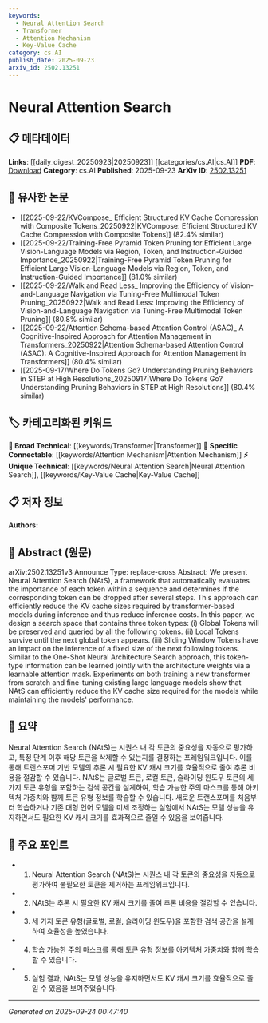 ```yaml
---
keywords:
  - Neural Attention Search
  - Transformer
  - Attention Mechanism
  - Key-Value Cache
category: cs.AI
publish_date: 2025-09-23
arxiv_id: 2502.13251
---
```


<!-- KEYWORD_LINKING_METADATA:
{
  "processed_timestamp": "2025-09-24T00:47:40.502354",
  "vocabulary_version": "1.0",
  "selected_keywords": [
    "Neural Attention Search",
    "Transformer",
    "Attention Mechanism",
    "Key-Value Cache"
  ],
  "rejected_keywords": [],
  "similarity_scores": {
    "Neural Attention Search": 0.88,
    "Transformer": 0.8,
    "Attention Mechanism": 0.78,
    "Key-Value Cache": 0.75
  },
  "extraction_method": "AI_prompt_based",
  "budget_applied": true,
  "candidates_json": {
    "candidates": [
      {
        "surface": "Neural Attention Search",
        "canonical": "Neural Attention Search",
        "aliases": [
          "NAtS"
        ],
        "category": "unique_technical",
        "rationale": "Introduces a novel framework for token importance evaluation in sequences, which is central to the paper's contribution.",
        "novelty_score": 0.85,
        "connectivity_score": 0.65,
        "specificity_score": 0.9,
        "link_intent_score": 0.88
      },
      {
        "surface": "Transformer",
        "canonical": "Transformer",
        "aliases": [],
        "category": "broad_technical",
        "rationale": "Core technology used in the framework, linking to a wide range of related research.",
        "novelty_score": 0.3,
        "connectivity_score": 0.95,
        "specificity_score": 0.7,
        "link_intent_score": 0.8
      },
      {
        "surface": "Attention Mechanism",
        "canonical": "Attention Mechanism",
        "aliases": [],
        "category": "specific_connectable",
        "rationale": "Central to the framework's operation, facilitating connections with other attention-based methods.",
        "novelty_score": 0.45,
        "connectivity_score": 0.85,
        "specificity_score": 0.8,
        "link_intent_score": 0.78
      },
      {
        "surface": "KV cache",
        "canonical": "Key-Value Cache",
        "aliases": [
          "KV cache"
        ],
        "category": "unique_technical",
        "rationale": "Key component in reducing inference costs, relevant for efficiency-focused research.",
        "novelty_score": 0.7,
        "connectivity_score": 0.6,
        "specificity_score": 0.85,
        "link_intent_score": 0.75
      }
    ],
    "ban_list_suggestions": [
      "sequence",
      "token",
      "step"
    ]
  },
  "decisions": [
    {
      "candidate_surface": "Neural Attention Search",
      "resolved_canonical": "Neural Attention Search",
      "decision": "linked",
      "scores": {
        "novelty": 0.85,
        "connectivity": 0.65,
        "specificity": 0.9,
        "link_intent": 0.88
      }
    },
    {
      "candidate_surface": "Transformer",
      "resolved_canonical": "Transformer",
      "decision": "linked",
      "scores": {
        "novelty": 0.3,
        "connectivity": 0.95,
        "specificity": 0.7,
        "link_intent": 0.8
      }
    },
    {
      "candidate_surface": "Attention Mechanism",
      "resolved_canonical": "Attention Mechanism",
      "decision": "linked",
      "scores": {
        "novelty": 0.45,
        "connectivity": 0.85,
        "specificity": 0.8,
        "link_intent": 0.78
      }
    },
    {
      "candidate_surface": "KV cache",
      "resolved_canonical": "Key-Value Cache",
      "decision": "linked",
      "scores": {
        "novelty": 0.7,
        "connectivity": 0.6,
        "specificity": 0.85,
        "link_intent": 0.75
      }
    }
  ]
}
-->

# Neural Attention Search

## 📋 메타데이터

**Links**: [[daily_digest_20250923|20250923]] [[categories/cs.AI|cs.AI]]
**PDF**: [Download](https://arxiv.org/pdf/2502.13251.pdf)
**Category**: cs.AI
**Published**: 2025-09-23
**ArXiv ID**: [2502.13251](https://arxiv.org/abs/2502.13251)

## 🔗 유사한 논문
- [[2025-09-22/KVCompose_ Efficient Structured KV Cache Compression with Composite Tokens_20250922|KVCompose: Efficient Structured KV Cache Compression with Composite Tokens]] (82.4% similar)
- [[2025-09-22/Training-Free Pyramid Token Pruning for Efficient Large Vision-Language Models via Region, Token, and Instruction-Guided Importance_20250922|Training-Free Pyramid Token Pruning for Efficient Large Vision-Language Models via Region, Token, and Instruction-Guided Importance]] (81.0% similar)
- [[2025-09-22/Walk and Read Less_ Improving the Efficiency of Vision-and-Language Navigation via Tuning-Free Multimodal Token Pruning_20250922|Walk and Read Less: Improving the Efficiency of Vision-and-Language Navigation via Tuning-Free Multimodal Token Pruning]] (80.8% similar)
- [[2025-09-22/Attention Schema-based Attention Control (ASAC)_ A Cognitive-Inspired Approach for Attention Management in Transformers_20250922|Attention Schema-based Attention Control (ASAC): A Cognitive-Inspired Approach for Attention Management in Transformers]] (80.4% similar)
- [[2025-09-17/Where Do Tokens Go? Understanding Pruning Behaviors in STEP at High Resolutions_20250917|Where Do Tokens Go? Understanding Pruning Behaviors in STEP at High Resolutions]] (80.4% similar)

## 🏷️ 카테고리화된 키워드
**🧠 Broad Technical**: [[keywords/Transformer|Transformer]]
**🔗 Specific Connectable**: [[keywords/Attention Mechanism|Attention Mechanism]]
**⚡ Unique Technical**: [[keywords/Neural Attention Search|Neural Attention Search]], [[keywords/Key-Value Cache|Key-Value Cache]]

## 📋 저자 정보

**Authors:** 

## 📄 Abstract (원문)

arXiv:2502.13251v3 Announce Type: replace-cross 
Abstract: We present Neural Attention Search (NAtS), a framework that automatically evaluates the importance of each token within a sequence and determines if the corresponding token can be dropped after several steps. This approach can efficiently reduce the KV cache sizes required by transformer-based models during inference and thus reduce inference costs. In this paper, we design a search space that contains three token types: (i) Global Tokens will be preserved and queried by all the following tokens. (ii) Local Tokens survive until the next global token appears. (iii) Sliding Window Tokens have an impact on the inference of a fixed size of the next following tokens. Similar to the One-Shot Neural Architecture Search approach, this token-type information can be learned jointly with the architecture weights via a learnable attention mask. Experiments on both training a new transformer from scratch and fine-tuning existing large language models show that NAtS can efficiently reduce the KV cache size required for the models while maintaining the models' performance.

## 📝 요약

Neural Attention Search (NAtS)는 시퀀스 내 각 토큰의 중요성을 자동으로 평가하고, 특정 단계 이후 해당 토큰을 삭제할 수 있는지를 결정하는 프레임워크입니다. 이를 통해 트랜스포머 기반 모델의 추론 시 필요한 KV 캐시 크기를 효율적으로 줄여 추론 비용을 절감할 수 있습니다. NAtS는 글로벌 토큰, 로컬 토큰, 슬라이딩 윈도우 토큰의 세 가지 토큰 유형을 포함하는 검색 공간을 설계하여, 학습 가능한 주의 마스크를 통해 아키텍처 가중치와 함께 토큰 유형 정보를 학습할 수 있습니다. 새로운 트랜스포머를 처음부터 학습하거나 기존 대형 언어 모델을 미세 조정하는 실험에서 NAtS는 모델 성능을 유지하면서도 필요한 KV 캐시 크기를 효과적으로 줄일 수 있음을 보여줍니다.

## 🎯 주요 포인트

- 1. Neural Attention Search (NAtS)는 시퀀스 내 각 토큰의 중요성을 자동으로 평가하여 불필요한 토큰을 제거하는 프레임워크입니다.
- 2. NAtS는 추론 시 필요한 KV 캐시 크기를 줄여 추론 비용을 절감할 수 있습니다.
- 3. 세 가지 토큰 유형(글로벌, 로컬, 슬라이딩 윈도우)을 포함한 검색 공간을 설계하여 효율성을 높였습니다.
- 4. 학습 가능한 주의 마스크를 통해 토큰 유형 정보를 아키텍처 가중치와 함께 학습할 수 있습니다.
- 5. 실험 결과, NAtS는 모델 성능을 유지하면서도 KV 캐시 크기를 효율적으로 줄일 수 있음을 보여주었습니다.


---

*Generated on 2025-09-24 00:47:40*